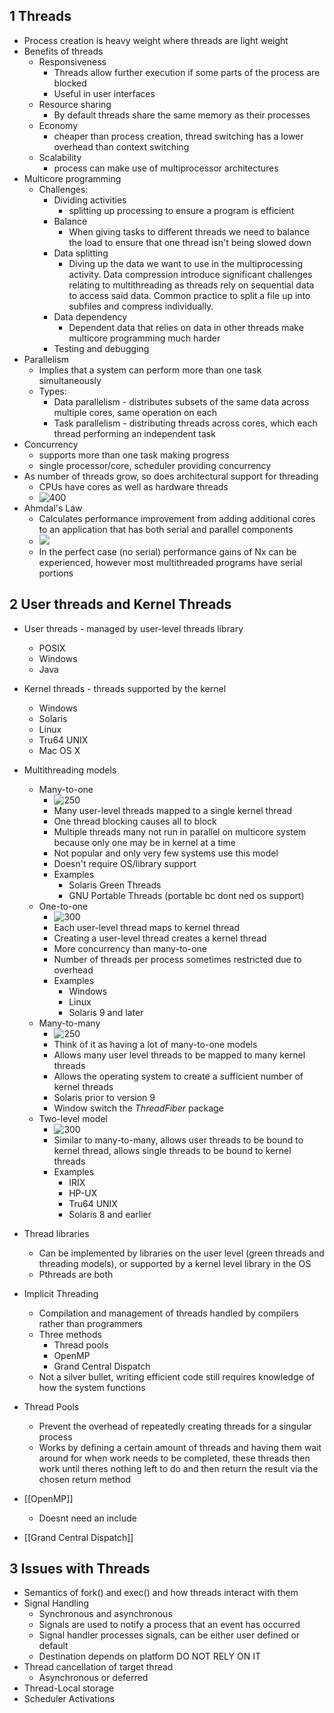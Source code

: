 ## 1 Threads
- Process creation is heavy weight where threads are light weight
- Benefits of threads
	- Responsiveness
		- Threads allow further execution if some parts of the process are blocked
		- Useful in user interfaces
	- Resource sharing
		- By default threads share the same memory as their processes
	- Economy
		- cheaper than process creation, thread switching has a lower overhead than context switching
	- Scalability
		- process can make use of multiprocessor architectures 
- Multicore programming
	- Challenges:
		- Dividing activities 
			- splitting up processing to ensure a program is efficient 
		- Balance
			- When giving tasks to different threads we need to balance the load to ensure that one thread isn't being slowed down
		- Data splitting
			- Diving up the data we want to use in the multiprocessing activity. Data compression introduce significant challenges relating to multithreading as threads rely on sequential data to access said data. Common practice to split a file up into subfiles and compress individually.
		- Data dependency
			- Dependent data that relies on data in other threads make multicore programming much harder
		- Testing and debugging
- Parallelism
	- Implies that a system can perform more than one task simultaneously
	- Types:
		- Data parallelism - distributes subsets of the same data across multiple cores, same operation on each
		- Task parallelism - distributing threads across cores, which each thread performing an independent task
- Concurrency
	- supports more than one task making progress
	- single processor/core, scheduler providing concurrency
- As number of threads grow, so does architectural support for threading
	- CPUs have cores as well as hardware threads
	- ![400](Pasted%20image%2020230817001757.png)
- Ahmdal's Law
	- Calculates performance improvement from adding additional cores to an application that has both serial and parallel components
	- ![](Pasted%20image%2020230817082404.png)
	- In the perfect case (no serial) performance gains of Nx can be experienced, however most multithreaded programs have serial portions


## 2 User threads and Kernel Threads
- User threads - managed by user-level threads library
	- POSIX
	- Windows
	- Java
- Kernel threads - threads supported by the kernel
	- Windows
	- Solaris
	- Linux
	- Tru64 UNIX
	- Mac OS X
- Multithreading models
	- Many-to-one 
		- ![250](Pasted%20image%2020230817142647.png)
		- Many user-level threads mapped to a single kernel thread
		- One thread blocking causes all to block
		- Multiple threads many not run in parallel on multicore system because only one may be in kernel at a time
		- Not popular and only very few systems use this model
		- Doesn't require OS/library support
		- Examples
			- Solaris Green Threads
			- GNU Portable Threads (portable bc dont ned os support)
	- One-to-one
		- ![300](Pasted%20image%2020230817143325.png)
		- Each user-level thread maps to kernel thread
		- Creating a user-level thread creates a kernel thread
		- More concurrency than many-to-one
		- Number of threads per process sometimes restricted due to overhead
		- Examples
			- Windows
			- Linux
			- Solaris 9 and later
	- Many-to-many
		- ![250](Pasted%20image%2020230818224608.png)
		- Think of it as having a lot of many-to-one models
		- Allows many user level threads to be mapped to many kernel threads
		- Allows the operating system to create a sufficient number of kernel threads
		- Solaris prior to version 9
		- Window switch the *ThreadFiber* package
	- Two-level model
		- ![300](Pasted%20image%2020230818225015.png)
		- Similar to many-to-many, allows user threads to be bound to kernel thread, allows single threads to be bound to kernel threads
		- Examples
			- IRIX
			- HP-UX
			- Tru64 UNIX
			- Solaris 8 and earlier
- Thread libraries 
	- Can be implemented by libraries on the user level (green threads and threading models), or supported by a kernel level library in the OS
	- Pthreads are both

- Implicit Threading
	- Compilation and management of threads handled by compilers rather than programmers
	- Three methods
		- Thread pools
		- OpenMP
		- Grand Central Dispatch
	- Not a silver bullet, writing efficient code still requires knowledge of how the system functions
- Thread Pools
	- Prevent the overhead of repeatedly creating threads for a singular process
	- Works by defining a certain amount of threads and having them wait around for when work needs to be completed, these threads then work until theres nothing left to do and then return the result via the chosen return method
- [[OpenMP]]
	- Doesnt need an include
- [[Grand Central Dispatch]]

## 3 Issues with Threads
- Semantics of fork() and exec() and how threads interact with them
- Signal Handling
	- Synchronous and asynchronous
	- Signals are used to notify a process that an event has occurred
	- Signal handler processes signals, can be either user defined or default
	- Destination depends on platform DO NOT RELY ON IT
- Thread cancellation of target thread
	- Asynchronous or deferred
- Thread-Local storage
- Scheduler Activations